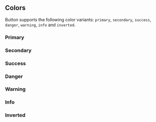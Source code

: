 ## Colors

Button supports the following color variants:
`primary`, `secondary`, `success`, `danger`, `warning`, `info` and `inverted`.

### Primary

<ButtonColorPrimary />

### Secondary

<ButtonColorSecondary />

### Success

<ButtonColorSuccess />

### Danger

<ButtonColorDanger />

### Warning

<ButtonColorWarning />

### Info

<ButtonColorInfo />

### Inverted

<ButtonColorInverted />

